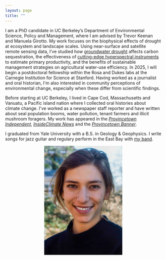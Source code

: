 ```yaml
---
layout: page
title: ""
---
```


I am a PhD candidate in UC Berkeley’s Department of Environmental Science, Policy and Management, where I am advised by Trevor Keenan and Manuela Girotto. My work focuses on the biophysical effects of drought at ecosystem and landscape scales. Using near-surface and satellite remote sensing data, I’ve studied how [groundwater drought](https://doi.org/10.1016/j.agrformet.2023.109725) affects carbon sequestration, the effectiveness of [cutting-edge hyperspectral instruments](https://doi.org/10.1029/2023GL107429) to estimate primary productivity, and the benefits of sustainable management strategies on agricultural water-use efficiency. In 2025, I will begin a postdoctoral fellowship within the Rosa and Dukes labs at the Carnegie Institution for Science at Stanford. Having worked as a journalist and oral historian, I'm also interested in community perceptions of environmental change, especially when these differ from scientific findings. 

Before starting at UC Berkeley, I lived in Cape Cod, Massachusetts and Vanuatu, a Pacific island nation where I collected oral histories about climate change. I've worked as a newspaper staff reporter and have written about seal population booms, water pollution, tenant farmers and illicit mushroom foragers. My work has appeared in the [_Provincetown Independent_](https://provincetownindependent.org/author/s-ruehr/), [_InsideClimate News_](https://insideclimatenews.org/news/01102019/hurricane-warm-water-climate-change-history-science-study-sediment-core-donnelly-muller/) and the [_Provincetown Banner_](https://www.wickedlocal.com/story/provincetown-banner/2018/09/06/number-one-issue-at-ponds/10834043007/).

I graduated from Yale University with a B.S. in Geology & Geophysics. I write songs for jazz guitar and regulary perform in the East Bay with [my band](https://www.instagram.com/soph.n.gabe/). 


<p align="center">
  <img src="/headshot.jpg" style="width:50%; display:block; margin:0 auto;">
</p>
